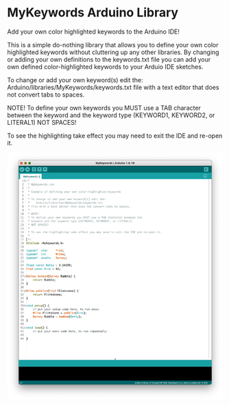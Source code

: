 
# MyKeywords Arduino Library

Add your own color highlighted keywords to the Arduino IDE!

This is a simple do-nothing library that allows you to define your own color highlighted keywords without cluttering up any other libraries.
By changing or adding your own definitions to the keywords.txt file you can add your own defined color-highlighted keywords to your Arduio IDE sketches.

To change or add your own keyword(s) edit the:
   Arduino/libraries/MyKeywords/keywords.txt
file with a text editor that does not convert tabs to spaces.

NOTE!
To define your own keywords you MUST use a TAB character between the
keyword and the keyword type (KEYWORD1, KEYWORD2, or LITERAL1)
NOT SPACES!

To see the highlighting take effect you may need to exit the IDE and re-open it.

![](MyKeywords.png)
